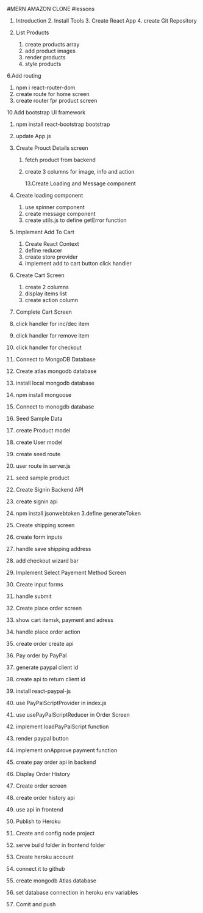 #MERN AMAZON CLONE
#lessons

1. Introduction 2. Install Tools 3. Create React App 4. create Git Repository

2. List Products
   1. create products array
   2. add product images
   3. render products
   4. style products

6.Add routing

1.  npm i react-router-dom
2.  create route for home screen
3.  create router fpr product screen

10.Add bootstrap UI framework

1. npm install react-bootstrap bootstrap
2. update App.js

3. Create Prouct Details screen

   1. fetch product from backend
   2. create 3 columns for image, info and action

      13.Create Loading and Message component

4. Create loading component

   1. use spinner component
   2. create message component
   3. create utils.js to define getError function

5. Implement Add To Cart

   1. Create React Context
   2. define reducer
   3. create store provider
   4. implement add to cart button click handler

6. Create Cart Screen

   1. create 2 columns
   2. display items list
   3. create action column

7. Complete Cart Screen
8. click handler for inc/dec item
9. click handler for remove item
10. click handler for checkout

11. Connect to MongoDB Database
12. Create atlas mongodb database
13. install local mongodb database
14. npm install mongoose
15. Connect to monogdb database

16. Seed Sample Data
17. create Product model
18. create User model
19. create seed route
20. user route in server.js
21. seed sample product

22. Create Signin Backend API
23. create signin api
24. npm install jsonwebtoken
    3.define generateToken

25. Create shipping screen
26. create form inputs
27. handle save shipping address
28. add checkout wizard bar

29. Implement Select Payement Method Screen
30. Create input forms
31. handle submit

32. Create place order screen
33. show cart itemsk, payment and adress
34. handle place order action
35. create order create api

36. Pay order by PayPal
37. generate paypal client id
38. create api to return client id
39. install react-paypal-js
40. use PayPalScriptProvider in index.js
41. use usePayPalScriptReducer in Order Screen
42. implement loadPayPalScript function
43. render paypal button
44. implement onApprove payment function
45. create pay order api in backend

46. Display Order History
47. Create order screen
48. create order history api
49. use api in frontend

50. Publish to Heroku
51. Create and config node project
52. serve build folder in frontend folder
53. Create heroku account
54. connect it to github
55. create mongodb Atlas database
56. set database connection in heroku env variables
57. Comit and push
